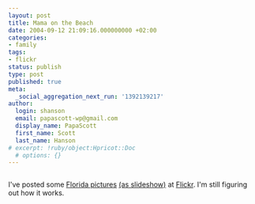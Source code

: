 ```yaml
---
layout: post
title: Mama on the Beach
date: 2004-09-12 21:09:16.000000000 +02:00
categories:
- family
tags:
- flickr
status: publish
type: post
published: true
meta:
  _social_aggregation_next_run: '1392139217'
author:
  login: shanson
  email: papascott-wp@gmail.com
  display_name: PapaScott
  first_name: Scott
  last_name: Hanson
# excerpt: !ruby/object:Hpricot::Doc
  # options: {}
---
```

<p><a href="http://www.flickr.com/photo.gne?id=416104"><img src="http://www.flickr.com/photos/416104_m.jpg" border="0" alt="" /></a></p>
<p>I've posted some <a href="http://www.flickr.com/photos/papascott/sets/9888/">Florida pictures</a> <a href="http://www.flickr.com/photos/papascott/sets/9888/show">(as slideshow)</a> at <a href="http://www.flickr.com/photos/papascott/">Flickr</a>. I'm still figuring out how it works.</p>
